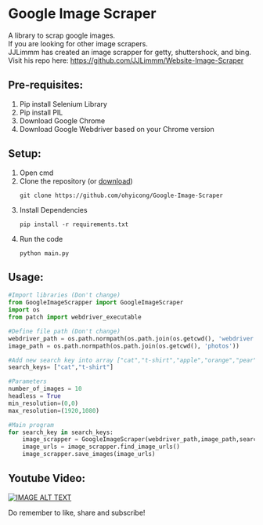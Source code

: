 # Google Image Scraper
A library to scrap google images.<br>
If you are looking for other image scrapers.<br>
JJLimmm has created an image scrapper for getty, shuttershock, and bing. Visit his repo here: https://github.com/JJLimmm/Website-Image-Scraper

## Pre-requisites:
1. Pip install Selenium Library
2. Pip install PIL
3. Download Google Chrome 
4. Download Google Webdriver based on your Chrome version

## Setup:
1. Open cmd
2. Clone the repository (or [download](https://github.com/ohyicong/Google-Image-Scraper/archive/refs/heads/master.zip))
    ```
    git clone https://github.com/ohyicong/Google-Image-Scraper
    ```
3. Install Dependencies
    ```
    pip install -r requirements.txt
    ```
4. Run the code
    ```
    python main.py
    ```

## Usage:
```python
#Import libraries (Don't change)
from GoogleImageScrapper import GoogleImageScraper
import os
from patch import webdriver_executable

#Define file path (Don't change)
webdriver_path = os.path.normpath(os.path.join(os.getcwd(), 'webdriver', webdriver_executable()))
image_path = os.path.normpath(os.path.join(os.getcwd(), 'photos'))

#Add new search key into array ["cat","t-shirt","apple","orange","pear","fish"]
search_keys= ["cat","t-shirt"]

#Parameters
number_of_images = 10
headless = True
min_resolution=(0,0)
max_resolution=(1920,1080)

#Main program
for search_key in search_keys:
    image_scrapper = GoogleImageScraper(webdriver_path,image_path,search_key,number_of_images,headless,min_resolution,max_resolution)
    image_urls = image_scrapper.find_image_urls()
    image_scrapper.save_images(image_urls)

```
## Youtube Video:
[![IMAGE ALT TEXT](https://github.com/ohyicong/Google-Image-Scraper/blob/master/youtube_thumbnail.PNG)](https://youtu.be/QZn_ZxpsIw4 "Google Image Scraper")

Do remember to like, share and subscribe!
